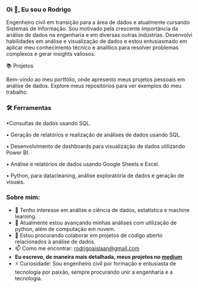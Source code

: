 
### Oi 👋, Eu sou o Rodrigo
  
Engenheiro civil em transição para a área de dados e atualmente cursando Sistemas de Informação. Sou motivado pela crescente importância da análise de dados na engenharia e em diversas outras indústrias. Desenvolvi habilidades em análise e visualização de dados e estou entusiasmado em aplicar meu conhecimento técnico e analítico para resolver problemas complexos e gerar insights valiosos.

📚 Projetos

Bem-vindo ao meu portfólio, onde apresento meus projetos pessoais em análise de dados. Explore meus repositórios para ver exemplos do meu trabalho.

### 🛠️ Ferramentas

•Consultas de dados usando SQL.

• Geração de relatórios e realização de análises de dados  usando SQL.

• Desenvolvimento de dashboards para visualização de dados utilizando Power BI.

• Análise e relatórios de dados usando Google Sheets e Excel.

• Python, para datacleaning, análise exploratória de dados e geração de visuais.


### Sobre mim:

- 👀 Tenho interesse em análise e ciência de dados, estatística e machine learning.
- 🌱 Atualmente estou avançando minhas análises com utilização de python, além de computação em nuvem.
- 💞️ Estou procurando colaborar em projetos de código aberto relacionados à análise de dados.
- 📫 Como me encontrar: rodrigoaislaan@gmail.com
- **Eu escrevo, de maneira mais detalhada, meus projetos no [medium](https://medium.com/@rodrigoaislaan)**
- ⚡ Curiosidade: Sou engenheiro civil por formação e entusiasta de tecnologia por paixão, sempre procurando unir a engenharia e a tecnologia.

<!---
RodrigoAislan/RodrigoAislan is a ✨ special ✨ repository because its `README.md` (this file) appears on your GitHub profile.
You can click the Preview link to take a look at your changes.
--->
